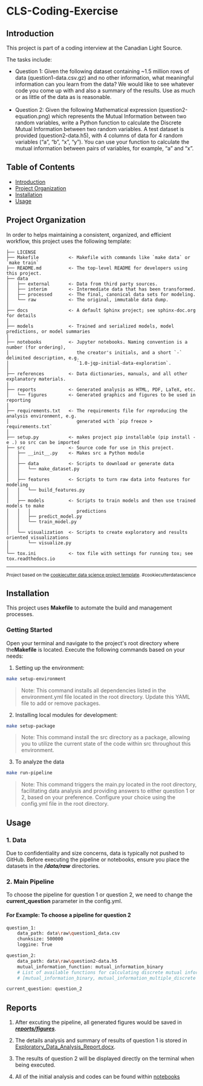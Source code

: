 # CLS-Coding-Exercise

## Introduction

This project is part of a coding interview at the Canadian Light Source.

The tasks include: <br>
<ul>
    <li>Question 1:  Given the following dataset containing ~1.5 million rows of data (question1-data.csv.gz) and no other information, what meaningful information can you learn from the data? We would like to see whatever code you come up with and also a summary of the results. Use as much or as little of the data as is reasonable.</li><br>
    <li> Question 2: Given the following Mathematical expression (question2-equation.png) which represents the Mutual Information between two random variables, write a Python function to calculate the Discrete Mutual Information between two random variables. A test dataset is provided (question2-data.h5), with 4 columns of data for 4 random variables (“a”, “b”, “x”, “y”). You can use your function to calculate the mutual information between pairs of variables, for example, “a” and “x”.</li>
</ul>


## Table of Contents
- [Introduction](#introduction)
- [Project Organization](#project-organization)
- [Installation](#installation)
- [Usage](#usage)



## Project Organization

In order to helps maintaining a consistent, organized, and efficient workflow, this project uses the following template:

    ├── LICENSE
    ├── Makefile           <- Makefile with commands like `make data` or `make train`
    ├── README.md          <- The top-level README for developers using this project.
    ├── data
    │   ├── external       <- Data from third party sources.
    │   ├── interim        <- Intermediate data that has been transformed.
    │   ├── processed      <- The final, canonical data sets for modeling.
    │   └── raw            <- The original, immutable data dump.
    │
    ├── docs               <- A default Sphinx project; see sphinx-doc.org for details
    │
    ├── models             <- Trained and serialized models, model predictions, or model summaries
    │
    ├── notebooks          <- Jupyter notebooks. Naming convention is a number (for ordering),
    │                         the creator's initials, and a short `-` delimited description, e.g.
    │                         `1.0-jqp-initial-data-exploration`.
    │
    ├── references         <- Data dictionaries, manuals, and all other explanatory materials.
    │
    ├── reports            <- Generated analysis as HTML, PDF, LaTeX, etc.
    │   └── figures        <- Generated graphics and figures to be used in reporting
    │
    ├── requirements.txt   <- The requirements file for reproducing the analysis environment, e.g.
    │                         generated with `pip freeze > requirements.txt`
    │
    ├── setup.py           <- makes project pip installable (pip install -e .) so src can be imported
    ├── src                <- Source code for use in this project.
    │   ├── __init__.py    <- Makes src a Python module
    │   │
    │   ├── data           <- Scripts to download or generate data
    │   │   └── make_dataset.py
    │   │
    │   ├── features       <- Scripts to turn raw data into features for modeling
    │   │   └── build_features.py
    │   │
    │   ├── models         <- Scripts to train models and then use trained models to make
    │   │   │                 predictions
    │   │   ├── predict_model.py
    │   │   └── train_model.py
    │   │
    │   └── visualization  <- Scripts to create exploratory and results oriented visualizations
    │       └── visualize.py
    │
    └── tox.ini            <- tox file with settings for running tox; see tox.readthedocs.io


--------

<p><small>Project based on the <a target="_blank" href="https://drivendata.github.io/cookiecutter-data-science/">cookiecutter data science project template</a>. #cookiecutterdatascience</small></p>

## Installation

This project uses <strong>Makefile</strong> to automate the build and management processes.

### Getting Started

Open your terminal and navigate to the project's root directory where the<strong>Makefile</strong> is located. Execute the following commands based on your needs:

1. Setting up the environment:

```bash
make setup-environment
```
>Note: This command installs all dependencies listed in the environment.yml file located in the root directory. Update this YAML file to add or remove packages.

2. Installing local modules for development:

```bash
make setup-package
```
>Note: This command install the src directory as a package, allowing you to utilize the current state of the code within src throughout this environment.

3. To analyze the data

```bash
make run-pipeline
```

>Note: This command triggers the main.py located in the root directory, facilitating data analysis and providing answers to either question 1 or 2, based on your preference. Configure your choice using the config.yml file in the root directory.

## Usage

### 1. Data

Due to confidentiality and size concerns, data is typically not pushed to GitHub. Before executing the pipeline or notebooks, ensure you place the datasets in the <strong><em>/data/raw</em></strong> directories.

### 2. Main Pipeline

To choose the pipeline for question 1 or question 2, we need to change the <strong>current_question</strong> parameter in the config.yml.

#### For Example: To choose a pipeline for question 2

```bash
question_1:
    data_path: data\raw\question1_data.csv
    chunksize: 500000
    loggine: True

question_2:
    data_path: data\raw\question2-data.h5
    mutual_information_function: mutual_information_binary
    # List of available functions for calculating discrete mutual information:
    # [mutual_information_binary, mutual_information_multiple_discrete mutual_info_with_entropy, mutual_info_score, mutual_info_classif]

current_question: question_2
```

## Reports

1. After excuting the pipeline, all generated figures would be saved in <strong><em>[reports/figures](reports/figures)</em></strong>.

2. The details analysis and summary of results of question 1 is stored in [Exploratory_Data_Analysis_Report.docx](reports/figures/Exploratory_Data_Analysis_Report.docx).

3. The results of question 2 will be displayed directly on the terminal when being executed.

4. All of the initial analysis and codes can be found within [notebooks](notebooks)